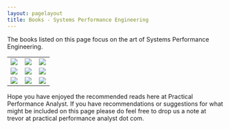```yaml
---
layout: pagelayout
title: Books - Systems Performance Engineering
---
```


The books listed on this page focus on the art of Systems Performance Engineering. 

<table>
<tr>

<td>
<a target="_blank"  href="https://www.amazon.com/gp/product/1482657759/ref=as_li_tl?ie=UTF8&camp=1789&creative=9325&creativeASIN=1482657759&linkCode=as2&tag=practperfoana-20&linkId=3680e4e8fccad2dd14350df2fb3b7246"><img border="0" src="//ws-na.amazon-adsystem.com/widgets/q?_encoding=UTF8&MarketPlace=US&ASIN=1482657759&ServiceVersion=20070822&ID=AsinImage&WS=1&Format=_SL250_&tag=practperfoana-20" ></a><img src="//ir-na.amazon-adsystem.com/e/ir?t=practperfoana-20&l=am2&o=1&a=1482657759" width="1" height="1" border="0" alt="" style="border:none !important; margin:0px !important;" />
</td>
<td>
<a target="_blank"  href="https://www.amazon.com/gp/product/1934474010/ref=as_li_tl?ie=UTF8&camp=1789&creative=9325&creativeASIN=1934474010&linkCode=as2&tag=practperfoana-20&linkId=14503edc5dc9be0ad76b19568abb51e6"><img border="0" src="//ws-na.amazon-adsystem.com/widgets/q?_encoding=UTF8&MarketPlace=US&ASIN=1934474010&ServiceVersion=20070822&ID=AsinImage&WS=1&Format=_SL250_&tag=practperfoana-20" ></a><img src="//ir-na.amazon-adsystem.com/e/ir?t=practperfoana-20&l=am2&o=1&a=1934474010" width="1" height="1" border="0" alt="" style="border:none !important; margin:0px !important;" />
</td>
<td>
<a target="_blank"  href="https://www.amazon.com/gp/product/0521646707/ref=as_li_tl?ie=UTF8&camp=1789&creative=9325&creativeASIN=0521646707&linkCode=as2&tag=practperfoana-20&linkId=6886189b14a532e3d791d4c68ede5a05"><img border="0" src="//ws-na.amazon-adsystem.com/widgets/q?_encoding=UTF8&MarketPlace=US&ASIN=0521646707&ServiceVersion=20070822&ID=AsinImage&WS=1&Format=_SL250_&tag=practperfoana-20" ></a><img src="//ir-na.amazon-adsystem.com/e/ir?t=practperfoana-20&l=am2&o=1&a=0521646707" width="1" height="1" border="0" alt="" style="border:none !important; margin:0px !important;" />
</td>
</tr>

<tr>
<td>
<a target="_blank"  href="https://www.amazon.com/gp/product/0130906735/ref=as_li_tl?ie=UTF8&camp=1789&creative=9325&creativeASIN=0130906735&linkCode=as2&tag=practperfoana-20&linkId=33050baaaf2df8788c9b62f443f3df56"><img border="0" src="//ws-na.amazon-adsystem.com/widgets/q?_encoding=UTF8&MarketPlace=US&ASIN=0130906735&ServiceVersion=20070822&ID=AsinImage&WS=1&Format=_SL250_&tag=practperfoana-20" ></a><img src="//ir-na.amazon-adsystem.com/e/ir?t=practperfoana-20&l=am2&o=1&a=0130906735" width="1" height="1" border="0" alt="" style="border:none !important; margin:0px !important;" />
</td>
<td>
<a target="_blank"  href="https://www.amazon.com/gp/product/0201537699/ref=as_li_tl?ie=UTF8&camp=1789&creative=9325&creativeASIN=0201537699&linkCode=as2&tag=practperfoana-20&linkId=53cb1d8954ce01be9f31037a8bbd13d9"><img border="0" src="//ws-na.amazon-adsystem.com/widgets/q?_encoding=UTF8&MarketPlace=US&ASIN=0201537699&ServiceVersion=20070822&ID=AsinImage&WS=1&Format=_SL250_&tag=practperfoana-20" ></a><img src="//ir-na.amazon-adsystem.com/e/ir?t=practperfoana-20&l=am2&o=1&a=0201537699" width="1" height="1" border="0" alt="" style="border:none !important; margin:0px !important;" />
</td>
<td>
<a target="_blank"  href="https://www.amazon.com/gp/product/3540672605/ref=as_li_tl?ie=UTF8&camp=1789&creative=9325&creativeASIN=3540672605&linkCode=as2&tag=practperfoana-20&linkId=a009f7bc73744364393022b24be6f93d"><img border="0" src="//ws-na.amazon-adsystem.com/widgets/q?_encoding=UTF8&MarketPlace=US&ASIN=3540672605&ServiceVersion=20070822&ID=AsinImage&WS=1&Format=_SL250_&tag=practperfoana-20" ></a><img src="//ir-na.amazon-adsystem.com/e/ir?t=practperfoana-20&l=am2&o=1&a=3540672605" width="1" height="1" border="0" alt="" style="border:none !important; margin:0px !important;" />
</td>
</tr>

<tr>
<td>
<a target="_blank"  href="https://www.amazon.com/gp/product/0201722291/ref=as_li_tl?ie=UTF8&camp=1789&creative=9325&creativeASIN=0201722291&linkCode=as2&tag=practperfoana-20&linkId=c4601e6c9920f35862184526c5b03602"><img border="0" src="//ws-na.amazon-adsystem.com/widgets/q?_encoding=UTF8&MarketPlace=US&ASIN=0201722291&ServiceVersion=20070822&ID=AsinImage&WS=1&Format=_SL250_&tag=practperfoana-20" ></a><img src="//ir-na.amazon-adsystem.com/e/ir?t=practperfoana-20&l=am2&o=1&a=0201722291" width="1" height="1" border="0" alt="" style="border:none !important; margin:0px !important;" />
</td>
<td>
<a target="_blank"  href="https://www.amazon.com/gp/product/0321833821/ref=as_li_tl?ie=UTF8&camp=1789&creative=9325&creativeASIN=0321833821&linkCode=as2&tag=practperfoana-20&linkId=d510f5771085851eaa21bd95f528e18e"><img border="0" src="//ws-na.amazon-adsystem.com/widgets/q?_encoding=UTF8&MarketPlace=US&ASIN=0321833821&ServiceVersion=20070822&ID=AsinImage&WS=1&Format=_SL250_&tag=practperfoana-20" ></a><img src="//ir-na.amazon-adsystem.com/e/ir?t=practperfoana-20&l=am2&o=1&a=0321833821" width="1" height="1" border="0" alt="" style="border:none !important; margin:0px !important;" />
</td>
<td>
<a target="_blank"  href="https://www.amazon.com/gp/product/0130906735/ref=as_li_tl?ie=UTF8&camp=1789&creative=9325&creativeASIN=0130906735&linkCode=as2&tag=practperfoana-20&linkId=33050baaaf2df8788c9b62f443f3df56"><img border="0" src="//ws-na.amazon-adsystem.com/widgets/q?_encoding=UTF8&MarketPlace=US&ASIN=0130906735&ServiceVersion=20070822&ID=AsinImage&WS=1&Format=_SL250_&tag=practperfoana-20" ></a><img src="//ir-na.amazon-adsystem.com/e/ir?t=practperfoana-20&l=am2&o=1&a=0130906735" width="1" height="1" border="0" alt="" style="border:none !important; margin:0px !important;" />
</td>
</tr>

</table>


Hope you have enjoyed the recommended reads here at Practical Performance Analyst. If you have recommendations or suggestions for what might be included on this page please do feel free to drop us a note at trevor at practical performance analyst dot com.
